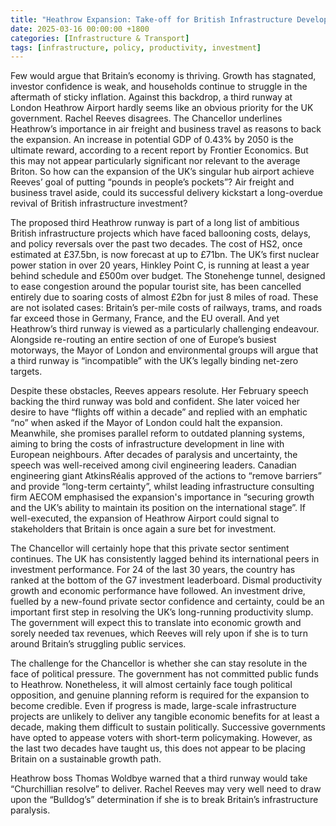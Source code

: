 ```yaml
---
title: "Heathrow Expansion: Take-off for British Infrastructure Development?"
date: 2025-03-16 00:00:00 +1800
categories: [Infrastructure & Transport]
tags: [infrastructure, policy, productivity, investment]
---
```


Few would argue that Britain’s economy is thriving. Growth has stagnated, investor confidence is weak, and households continue to struggle in the aftermath of sticky inflation. Against this backdrop, a third runway at London Heathrow Airport hardly seems like an obvious priority for the UK government. Rachel Reeves disagrees. The Chancellor underlines Heathrow’s importance in air freight and business travel as reasons to back the expansion. An increase in potential GDP of 0.43% by 2050 is the ultimate reward, according to a recent report by Frontier Economics. But this may not appear particularly significant nor relevant to the average Briton. So how can the expansion of the UK’s singular hub airport achieve Reeves’ goal of putting “pounds in people’s pockets”? Air freight and business travel aside, could its successful delivery kickstart a long-overdue revival of British infrastructure investment?

The proposed third Heathrow runway is part of a long list of ambitious British infrastructure projects which have faced ballooning costs, delays, and policy reversals over the past two decades. The cost of HS2, once estimated at £37.5bn, is now forecast at up to £71bn. The UK’s first nuclear power station in over 20 years, Hinkley Point C, is running at least a year behind schedule and £500m over budget. The Stonehenge tunnel, designed to ease congestion around the popular tourist site, has been cancelled entirely due to soaring costs of almost £2bn for just 8 miles of road. These are not isolated cases: Britain’s per-mile costs of railways, trams, and roads far exceed those in Germany, France, and the EU overall. And yet Heathrow’s third runway is viewed as a particularly challenging endeavour. Alongside re-routing an entire section of one of Europe’s busiest motorways, the Mayor of London and environmental groups will argue that a third runway is “incompatible” with the UK’s legally binding net-zero targets.

Despite these obstacles, Reeves appears resolute. Her February speech backing the third runway was bold and confident. She later voiced her desire to have “flights off within a decade” and replied with an emphatic “no” when asked if the Mayor of London could halt the expansion. Meanwhile, she promises parallel reform to outdated planning systems, aiming to bring the costs of infrastructure development in line with European neighbours. After decades of paralysis and uncertainty, the speech was well-received among civil engineering leaders. Canadian engineering giant AtkinsRéalis approved of the actions to “remove barriers” and provide “long-term certainty”, whilst leading infrastructure consulting firm AECOM emphasised the expansion's importance in “securing growth and the UK’s ability to maintain its position on the international stage”. If well-executed, the expansion of Heathrow Airport could signal to stakeholders that Britain is once again a sure bet for investment.

The Chancellor will certainly hope that this private sector sentiment continues. The UK has consistently lagged behind its international peers in investment performance. For 24 of the last 30 years, the country has ranked at the bottom of the G7 investment leaderboard. Dismal productivity growth and economic performance have followed. An investment drive, fuelled by a new-found private sector confidence and certainty, could be an important first step in resolving the UK’s long-running productivity slump. The government will expect this to translate into economic growth and sorely needed tax revenues, which Reeves will rely upon if she is to turn around Britain’s struggling public services.

The challenge for the Chancellor is whether she can stay resolute in the face of political pressure. The government has not committed public funds to Heathrow. Nonetheless, it will almost certainly face tough political opposition, and genuine planning reform is required for the expansion to become credible. Even if progress is made, large-scale infrastructure projects are unlikely to deliver any tangible economic benefits for at least a decade, making them difficult to sustain politically. Successive governments have opted to appease voters with short-term policymaking. However, as the last two decades have taught us, this does not appear to be placing Britain on a sustainable growth path.

Heathrow boss Thomas Woldbye warned that a third runway would take “Churchillian resolve” to deliver. Rachel Reeves may very well need to draw upon the “Bulldog’s” determination if she is to break Britain’s infrastructure paralysis.


